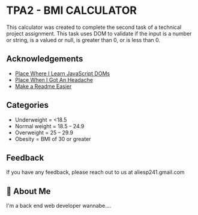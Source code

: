 
# TPA2 - BMI CALCULATOR

This calculator was created to complete the second task of a technical project assignment. This task uses DOM to validate if the input is a number or string, is a valued or null, is greater than 0, or is less than 0. 
## Acknowledgements

 - [Place Where I Learn JavaScript DOMs](https://https://javascripttutorial.net/javascript-dom)
 - [Place When I Got An Headache](https://w3schools.com)
 - [Make a Readme Easier](https://readme.so)


## Categories
- Underweight = <18.5
- Normal weight = 18.5 – 24.9
- Overweight = 25 – 29.9
- Obesity = BMI of 30 or greater

## Feedback

If you have any feedback, please reach out to us at aliesp241.gmail.com


## 🚀 About Me
I'm a back end web developer wannabe....

